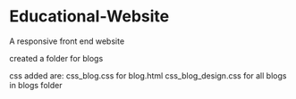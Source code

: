 # Educational-Website
A responsive front end website

created a folder for blogs

css added are: 
css_blog.css for blog.html
css_blog_design.css for all blogs in blogs folder
